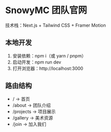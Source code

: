 # SnowyMC 团队官网

技术栈：Next.js + Tailwind CSS + Framer Motion  

## 本地开发
1. 安装依赖：npm i（或 yarn / pnpm）
2. 启动开发：npm run dev
3. 打开浏览器：http://localhost:3000

## 路由结构
- /           → 首页
- /about      → 团队介绍
- /projects   → 项目展示
- /gallery    → 美术资源
- /join       → 加入我们